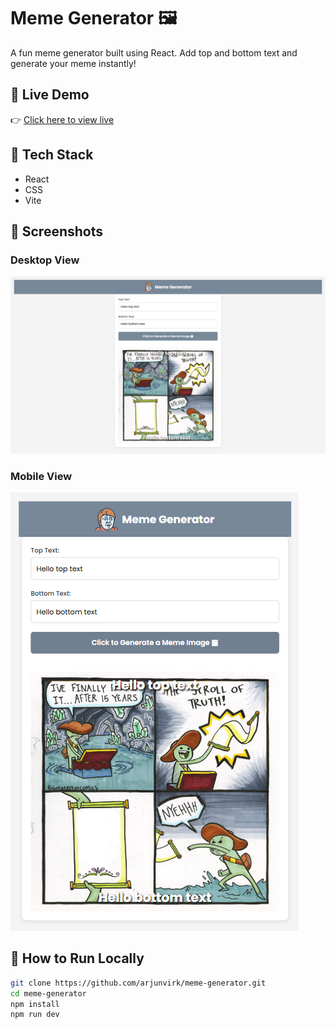 # Meme Generator 🖼️

A fun meme generator built using React. Add top and bottom text and generate your meme instantly!

## 🚀 Live Demo
👉 [Click here to view live](https://meme-generator-nine-sigma.vercel.app/)

## 🔧 Tech Stack
- React
- CSS
- Vite

## 📸 Screenshots

### Desktop View
![Desktop View](./assets/screenshots/desktop.png)

### Mobile View
![Mobile View](./assets/screenshots/mobile.png)

## 🚀 How to Run Locally
```bash
git clone https://github.com/arjunvirk/meme-generator.git
cd meme-generator
npm install
npm run dev
